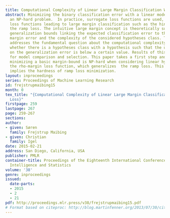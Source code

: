 ```yaml
---
title: Computational Complexity of Linear Large Margin Classification With Ramp Loss
abstract: Minimizing the binary classification error with a linear model leads to
  an NP-hard problem.  In practice, surrogate loss functions are used, in particular
  loss functions leading to large margin classification such as the hinge loss and
  the ramp loss. The intuitive large margin concept is theoretically supported by
  generalization bounds linking the expected classification error to the empirical
  margin error and the complexity of the considered hypotheses class. This article
  addresses the fundamental question about the computational complexity of determining
  whether there is a hypotheses class with a hypothesis such that the upper bound
  on the generalization error is below a certain value. Results of this type are important
  for model comparison and selection. This paper takes a first step and proves that
  minimizing a basic margin-bound is NP-hard when considering linear hypotheses and
  the rho-margin loss function, which generalizes  the ramp loss. This result directly
  implies the hardness of ramp loss minimization.
layout: inproceedings
series: Proceedings of Machine Learning Research
id: frejstrupmaibing15
month: 0
tex_title: "{Computational Complexity of Linear Large Margin Classification With Ramp
  Loss}"
firstpage: 259
lastpage: 267
page: 259-267
sections: 
author:
- given: Søren
  family: Frejstrup Maibing
- given: Christian
  family: Igel
date: 2015-02-21
address: San Diego, California, USA
publisher: PMLR
container-title: Proceedings of the Eighteenth International Conference on Artificial
  Intelligence and Statistics
volume: '38'
genre: inproceedings
issued:
  date-parts:
  - 2015
  - 2
  - 21
pdf: http://proceedings.mlr.press/v38/frejstrupmaibing15.pdf
# Format based on citeproc: http://blog.martinfenner.org/2013/07/30/citeproc-yaml-for-bibliographies/
---
```

